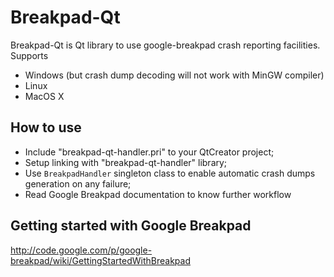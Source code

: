 Breakpad-Qt
================
Breakpad-Qt is Qt library to use google-breakpad crash reporting facilities. Supports
* Windows (but crash dump decoding will not work with MinGW compiler)
* Linux
* MacOS X

How to use
----------------
* Include "breakpad-qt-handler.pri" to your QtCreator project;
* Setup linking with "breakpad-qt-handler" library;
* Use ```BreakpadHandler``` singleton class to enable automatic crash dumps generation on any failure;
* Read Google Breakpad documentation to know further workflow

Getting started with Google Breakpad
----------------
http://code.google.com/p/google-breakpad/wiki/GettingStartedWithBreakpad
